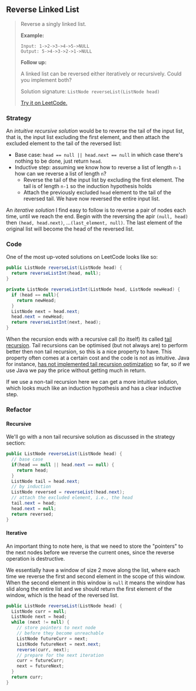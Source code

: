 ## Reverse Linked List

> Reverse a singly linked list.
>
> **Example:**
>
> ```
> Input: 1->2->3->4->5->NULL
> Output: 5->4->3->2->1->NULL
> ```
>
> **Follow up:**
>
> A linked list can be reversed either iteratively or recursively. Could you implement both?
>
> Solution signature: `ListNode reverseList(ListNode head)`
>
> [Try it on LeetCode.](https://leetcode.com/problems/reverse-linked-list/)



### Strategy

An *intuitive recursive solution* would be to reverse the tail of the input list, that is, the input list excluding the first element, and then attach the excluded element to the tail of the reversed list:

* Base case: `head == null || head.next == null` in which case there's nothing to be done, just return `head`.
* Inductive step: assuming we know how to reverse a list of length `n-1` how can we reverse a list of length `n`?
  * Reverse the tail of the input list by excluding the first element. The tail is of length `n-1` so the induction hypothesis holds
  * Attach the previously excluded `head` element to the tail of the reversed tail. We have now reversed the entire input list. 

An *iterative solution* I find easy to follow is to reverse a pair of nodes each time, until we reach the end. Begin with the reversing the apir `(null, head)` then `(head, head.next)`, …`(last_element, null)`. The last element of the original list will become the head of the reversed list.



### Code

One of the most up-voted solutions on LeetCode looks like so:

```java
public ListNode reverseList(ListNode head) {
  return reverseListInt(head, null);
}

private ListNode reverseListInt(ListNode head, ListNode newHead) {
  if (head == null){
    return newHead;
  }
  ListNode next = head.next;
  head.next = newHead;
  return reverseListInt(next, head);
}
```

When the recursion ends with a recursive call (to itself) its called [tail recursion](https://cs.stackexchange.com/questions/6230/what-is-tail-recursion). Tail recursions can be optimised (but not always are) to perform better then non tail recursion, so this is a nice property to have. This property often comes at a certain cost and the code is not as intuitive. Java for instance, [has not implemented tail recursion optimization](http://www.drdobbs.com/jvm/tail-call-optimization-and-java/240167044) so far, so if we use Java we pay the price without getting much in return.

If we use a non-tail recursion here we can get a more intuitive solution, which looks much like an induction hypothesis and has a clear inductive step. 



### Refactor

#### Recursive

We'll go with a non tail recursive solution as discussed in the strategy section:

```java
public ListNode reverseList(ListNode head) {
  // base case
  if(head == null || head.next == null) {
    return head;
  }
  ListNode tail = head.next;
  // by induction
  ListNode reversed = reverseList(head.next);
  // attach the excluded element, i.e., the head
  tail.next = head;
  head.next = null;
  return reversed;
}
```

#### Iterative

An important thing to note here, is that we need to store the "pointers" to the next nodes before we reverse the current ones, since the reverse operation is destructive. 

We essentially have a window of size 2 move along the list, where each time we reverse the first and second element in the scope of this window. When the second element in this window is `null` it means the window has slid along the entire list and we should return the first element of the window, which is the head of the reversed list.

```java
public ListNode reverseList(ListNode head) {
  ListNode curr = null;
  ListNode next = head;
  while (next != null) {
    // store pointers to next node 
    // before they become unreachable
    ListNode futureCurr = next;
    ListNode futureNext = next.next;
    reverse(curr, next);
    // prepare for the next iteration
    curr = futureCurr;
    next = futureNext;
  }
  return curr;
}
```

